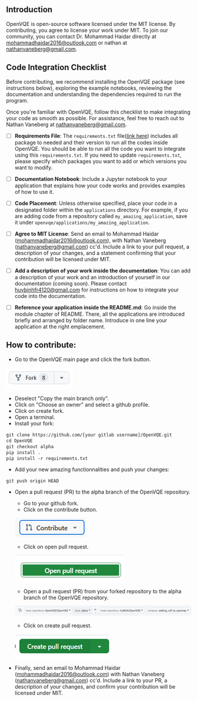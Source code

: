
## Introduction

OpenVQE is open-source software licensed under the MIT license. By contributing, you agree to license your work under MIT. To join our community, you can contact Dr. Mohammad Haidar directly at [mohammadhaidar2016@outlook.com](mailto:mohammadhaidar2016@outlook.com) or nathan at [nathanvaneberg@gmail.com](mailto:nathanvaneberg@gmail.com).

## Code Integration Checklist

Before contributing, we recommend installing the OpenVQE package (see instructions below), exploring the example notebooks, reviewing the documentation and understanding the dependencies required to run the program.

Once you're familiar with OpenVQE, follow this checklist to make integrating your code as smooth as possible. For assistance, feel free to reach out to Nathan Vaneberg at [nathanvaneberg@gmail.com](mailto:nathanvaneberg@gmail.com).

- [ ] **Requirements File**: The `requirements.txt` file([link here](https://github.com/OpenVQE/OpenVQE/blob/alpha/requirements.txt)) includes all package to needed and their version to run all the codes inside OpenVQE. You should be able to run all the code you want to integrate using this `requirements.txt`. If you need to update `requirements.txt`, please specify which packages you want to add or which versions you want to modify. 

- [ ] **Documentation Notebook**: Include a Jupyter notebook to your application that explains how your code works and provides examples of how to use it.

- [ ] **Code Placement**: Unless otherwise specified, place your code in a designated folder within the `applications` directory. For example, if you are adding code from a repository called `my_amazing_application`, save it under `openvqe/applications/my_amazing_application`.
    
- [ ] **Agree to MIT License**: Send an email to Mohammad Haidar (<mohammadhaidar2016@outlook.com>), with Nathan Vaneberg (<nathanvaneberg@gmail.com>) cc'd. Include a link to your pull request, a description of your changes, and a statement confirming that your contribution will be licensed under MIT.

- [ ] **Add a description of your work inside the documentation**: You can add a description of your work and an introduction of yourself in our documentation (coming soon). Please contact <huybinhfr4120@gmail.com> for instructions on how to integrate your code into the documentation.

- [ ] **Reference your application inside the README.md**: Go inside the module chapter of README. There, all the applications are introduced briefly and arranged by folder name. Introduce in one line your application at the right emplacement. 

## How to contribute:

- Go to the OpenVQE main page and click the fork button.

![alt text](images/image-6.png)
- Deselect "Copy the main branch only".
- Click on "Choose an owner" and select a github profile.
- Click on create fork.
- Open a terminal.
- Install your fork: 
```shell
git clone https://github.com/[your gitlab username]/OpenVQE.git
cd OpenVQE
git checkout alpha
pip install .
pip install -r requirements.txt
```
- Add your new amazing functionnalities and push your changes: 
```shell
git push origin HEAD
```
- Open a pull request (PR) to the alpha branch of the OpenVQE repository.
    - Go to your github fork.
    - Click on the contribute button.

    ![alt text](images/image.png)
    - Click on open pull request.

    ![alt text](images/image-2.png)
    - Open a pull request (PR) from your forked repository to the alpha branch of the OpenVQE repository.

    ![alt text](images/image-3.png)
    - Click on create pull request.

    ![alt text](images/image-4.png)
- Finally, send an email to Mohammad Haidar (mohammadhaidar2016@outlook.com) with Nathan Vaneberg (nathanvaneberg@gmail.com) cc'd. Include a link to your PR, a description of your changes, and confirm your contribution will be licensed under MIT.
